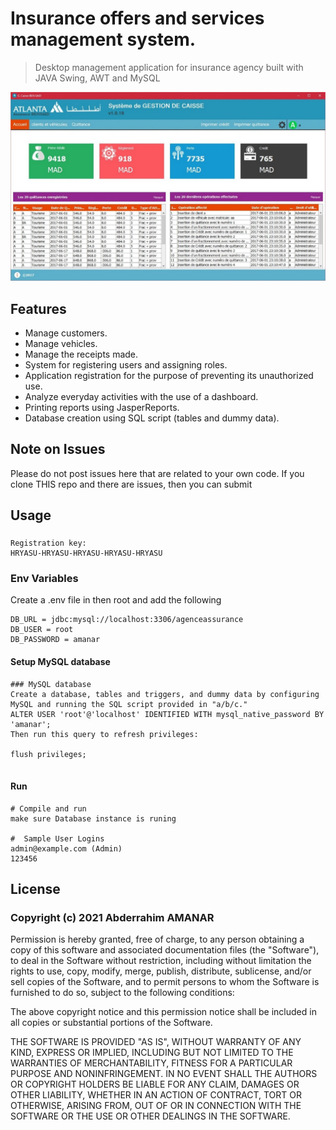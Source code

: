 
# Insurance offers and services management system.

> Desktop management application for insurance agency built with JAVA Swing, AWT and MySQL

![screenshot](https://github.com/AbdeAMNR/AssuranceBenSaid/blob/master/Interfaces%20Graphiques/Picture2.jpg)

## Features

- Manage customers.
- Manage vehicles.
- Manage the receipts made.
- System for registering users and assigning roles.
- Application registration for the purpose of preventing its unauthorized use.
- Analyze everyday activities with the use of a dashboard.
- Printing reports using JasperReports.
- Database creation using SQL script (tables and dummy data).

## Note on Issues

Please do not post issues here that are related to your own code. If you clone THIS repo and there are issues, then you can submit

## Usage

###
```
Registration key:
HRYASU-HRYASU-HRYASU-HRYASU-HRYASU
```
### Env Variables
Create a .env file in then root and add the following

```
DB_URL = jdbc:mysql://localhost:3306/agenceassurance
DB_USER = root
DB_PASSWORD = amanar
```


#### Setup MySQL database
```
### MySQL database
Create a database, tables and triggers, and dummy data by configuring MySQL and running the SQL script provided in "a/b/c."
ALTER USER 'root'@'localhost' IDENTIFIED WITH mysql_native_password BY 'amanar';
Then run this query to refresh privileges:

flush privileges;


```

#### Run

```
# Compile and run
make sure Database instance is runing

#  Sample User Logins
admin@example.com (Admin)
123456

```


## License

### Copyright (c) 2021 Abderrahim AMANAR

Permission is hereby granted, free of charge, to any person obtaining a copy
of this software and associated documentation files (the "Software"), to deal
in the Software without restriction, including without limitation the rights
to use, copy, modify, merge, publish, distribute, sublicense, and/or sell
copies of the Software, and to permit persons to whom the Software is
furnished to do so, subject to the following conditions:

The above copyright notice and this permission notice shall be included in
all copies or substantial portions of the Software.

THE SOFTWARE IS PROVIDED "AS IS", WITHOUT WARRANTY OF ANY KIND, EXPRESS OR
IMPLIED, INCLUDING BUT NOT LIMITED TO THE WARRANTIES OF MERCHANTABILITY,
FITNESS FOR A PARTICULAR PURPOSE AND NONINFRINGEMENT. IN NO EVENT SHALL THE
AUTHORS OR COPYRIGHT HOLDERS BE LIABLE FOR ANY CLAIM, DAMAGES OR OTHER
LIABILITY, WHETHER IN AN ACTION OF CONTRACT, TORT OR OTHERWISE, ARISING FROM,
OUT OF OR IN CONNECTION WITH THE SOFTWARE OR THE USE OR OTHER DEALINGS IN
THE SOFTWARE.
